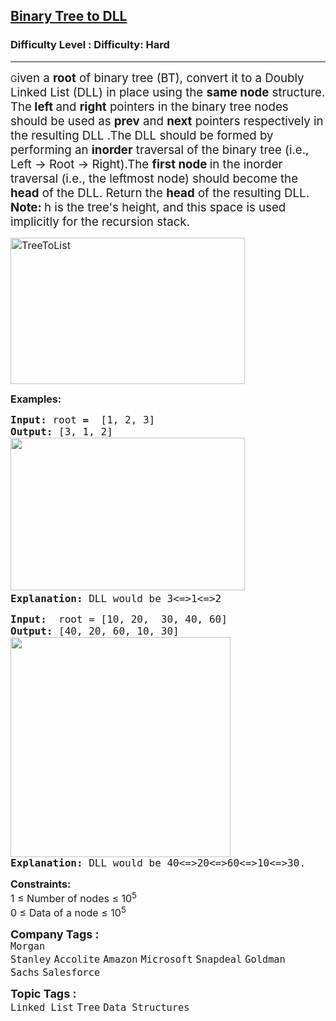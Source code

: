 <h2><a href="https://www.geeksforgeeks.org/problems/binary-tree-to-dll/1?page=1&company=Amazon&difficulty=Hard&status=unsolved&sortBy=submissions">Binary Tree to DLL</a></h2><h3>Difficulty Level : Difficulty: Hard</h3><hr><div class="problems_problem_content__Xm_eO"><p data-pm-slice="0 0 []">G<span style="font-size: 14pt;">iven a <strong>root</strong> of binary tree (BT), convert it to a Doubly Linked List (DLL) in place using the <strong>same node</strong> structure. The<strong> left </strong>and <strong>right</strong> pointers in the binary tree nodes should be used as <strong>prev</strong> and <strong>next</strong> pointers respectively in the resulting DLL .The DLL should be formed by performing an <strong>inorder</strong> traversal of the binary tree (i.e., Left → Root → Right).The <strong>first node </strong>in the inorder traversal (i.e.,  the leftmost node) should become the <strong>head</strong> of the DLL. Return the <strong>head</strong> of the resulting DLL.<br></span><span style="font-size: 14pt;"><strong>Note: </strong>h&nbsp;is the tree's height, and this space is used implicitly for the recursion stack.</span></p>    
<p><span style="font-size: 12pt;"><img style="height: 234px; width: 375px;" src="http://www.geeksforgeeks.org/wp-content/uploads/TreeToList.png" alt="TreeToList"></span></p>    
<p><span style="font-size: 12pt;"><strong>Examples:</strong></span></p> 
<pre><span style="font-size: 12pt;"><strong>Input: </strong>root<strong> =  </strong>[1, 2, 3]  
<strong>Output: </strong>[3, 1, 2] <br><img src="https://media.geeksforgeeks.org/img-practice/prod/addEditProblem/700144/Web/Other/blobid0_1723093893.png" width="375" height="244"><strong>
Explanation:</strong> DLL would be 3&lt;=&gt;1&lt;=&gt;2</span></pre> 
<pre><span style="font-size: 12pt;"><strong>Input:  </strong>root = [10, 20,  30, 40, 60]
<strong>Output:</strong> [40, 20, 60, 10, 30] <br><strong><img src="https://media.geeksforgeeks.org/img- practice/prod/addEditProblem/700144/Web/Other/blobid1_1723093972.png" width="352" h eight="255"><br>Explanation: </strong>DLL would be 40&lt;=&gt;20&lt;=&gt;60&lt;=&gt;10&lt;=&gt;30.</span></pre>
<p><span style="font-size: 12pt;"><strong>Constraints:</strong><br>1 ≤ Number of nodes ≤ 10<sup>5</sup><br>0 ≤ Data of a node ≤ 10<sup>5</sup></span></p></div><p><span style=font-size:18px><strong>Company Tags : </strong><br><code>Morgan Stanley</code>&nbsp;<code>Accolite</code>&nbsp;<code>Amazon</code>&nbsp;<code>Microsoft</code>&nbsp;<code>Snapdeal</code>&nbsp;<code>Goldman Sachs</code>&nbsp;<code>Salesforce</code>&nbsp;<br><p><span style=font-size:18px><strong>Topic Tags : </strong><br><code>Linked List</code>&nbsp;<code>Tree</code>&nbsp;<code>Data Structures</code>&nbsp; 
